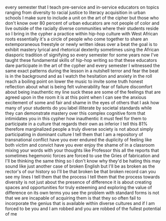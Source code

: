 
every semester that I teach pre-service
and in-service educators on topics
ranging from diversity to racial justice
to literacy acquisition in urban schools
I make sure to include a unit on the art
of the cipher but those who don&#39;t know
over 80 percent of urban educators are
not people of color and live outside of
the racially diverse communities where
their students reside so I bring in the
cypher a practice within hip-hop culture
with West African roots essentially it&#39;s
a circle of people who come together to
share an extemporaneous freestyle or
newly written ideas over a beat the goal
is to exhibit mastery lyrical and
rhetorical dexterity sometimes using the
African diasporic tradition of
signifying so every semester for some
years now I&#39;ve taught these fundamental
skills of hip-hop writing so that these
educators dare participate in the art of
the cypher and every semester I
witnessed the same exact patterns during
the lesson in a nutshell terror and fear
the beat is in the background and as I
watch the hesitation and anxiety in the
roll reach a boiling point on lower the
music to invite some truth honest
reflection about what is being felt
vulnerability fear of failure discomfort
about being inauthentic my line suck
these are some of the feelings that are
agreed upon in the room it is at this
point when I can see the anxious
excitement of some and fair and shame in
the eyes of others that I ask how many
of your students do you label illiterate
by societal standards while they can
demonstrate mastery over this complex
cognitive form that intimidates you in
this cypher how inauthentic it must feel
for them to participate in a culture
that regards their own as inferior I
tell this 81%
therefore marginalized people a truly
diverse society is not about simply
participating in dominant culture I tell
them that I am a repository of
transnational conflict
have you ever endured the duplicity of
feeling like both victim and convict
have you ever enjoy the shame of in a
classroom mixing your words with your
thoughts like Professor this all the
reports that sometimes hegemonic forces
are forced to use the Gries of
fabrication and I&#39;ll be thinking the
same thing so I don&#39;t know why they&#39;d be
hating this may sound like just another
case of broken English but I&#39;ll be as
broken as the rector&#39;s of our history so
I&#39;ll be that broken be that broken
record can you see my lines I tell them
that the process I tell them that the
process towards diversity is not just
about the presence of difference it is
about creating spaces and opportunities
for truly esteeming and exploring the
value of difference on its own terms you
see the problem with standard forms is
not that we are incapable of acquiring
them is that they so often fail to
incorporate the genius that is available
within diverse cultures and if I am
forced to be you and I am robbed and you
are robbed of the fullest potential
of me
